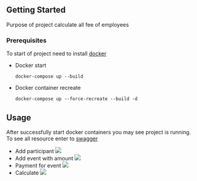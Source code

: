 ## Getting Started
Purpose of project calculate all fee of employees

### Prerequisites

To start of project need to install [docker](https://docs.docker.com/engine/install/)
* Docker start
  ```shell
  docker-compose up --build
* Docker container recreate
  ```shell
  docker-compose up --force-recreate --build -d

## Usage
After successfully start docker containers you may see project is running.
To see all resource enter to [swagger](http://localhost:8081/v1/swagger/swagger-ui/index.html#/)

* Add participant
![](images/img.png)
* Add event with amount
![](images/event.png)
* Payment for event
![](images/img_2.png)
* Calculate
![](images/img_1.png)